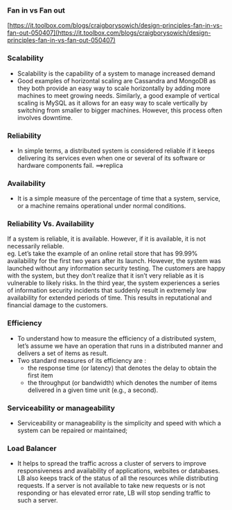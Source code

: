 ### Fan in vs Fan out
[https://it.toolbox.com/blogs/craigborysowich/design-principles-fan-in-vs-fan-out-050407](https://it.toolbox.com/blogs/craigborysowich/design-principles-fan-in-vs-fan-out-050407)   

### Scalability
* Scalability is the capability of a system to manage increased demand
* Good examples of horizontal scaling are Cassandra and MongoDB as they both provide an easy way to scale horizontally by adding more machines to meet growing needs. Similarly, a good example of vertical scaling is MySQL as it allows for an easy way to scale vertically by switching from smaller to bigger machines. However, this process often involves downtime.


### Reliability
* In simple terms, a distributed system is considered reliable if it keeps delivering its services even when one or several of its software or hardware components fail.
==>replica


### Availability
* It is a simple measure of the percentage of time that a system, service, or a machine remains operational under normal conditions.

### Reliability Vs. Availability
If a system is reliable, it is available. However, if it is available, it is not necessarily reliable.  
eg. Let’s take the example of an online retail store that has 99.99% availability for the first two years after its launch. However, the system was launched without any information security testing. The customers are happy with the system, but they don’t realize that it isn’t very reliable as it is vulnerable to likely risks. In the third year, the system experiences a series of information security incidents that suddenly result in extremely low availability for extended periods of time. This results in reputational and financial damage to the customers.   


### Efficiency
* To understand how to measure the efficiency of a distributed system, let’s assume we have an operation that runs in a distributed manner and delivers a set of items as result. 
* Two standard measures of its efficiency are :
  * the response time (or latency) that denotes the delay to obtain the first item
  * the throughput (or bandwidth) which denotes the number of items delivered in a given time unit (e.g., a second). 
  
  
### Serviceability or manageability
* Serviceability or manageability is the simplicity and speed with which a system can be repaired or maintained; 


### Load Balancer
* It helps to spread the traffic across a cluster of servers to improve responsiveness and availability of applications, websites or databases. LB also keeps track of the status of all the resources while distributing requests. If a server is not available to take new requests or is not responding or has elevated error rate, LB will stop sending traffic to such a server.
